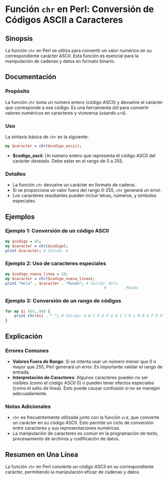 <!--
Meta Description: # Función `chr` en Perl: Conversión de Códigos ASCII a Caracteres ## Sinopsis La función `chr` en Perl se utiliza para convertir un valor numérico en ...
Meta Keywords: chr, perl, ascii, caracteres, función
-->

# Función `chr` en Perl: Conversión de Códigos ASCII a Caracteres

## Sinopsis
La función `chr` en Perl se utiliza para convertir un valor numérico en su correspondiente carácter ASCII. Esta función es esencial para la manipulación de cadenas y datos en formato binario.

## Documentación
### Propósito
La función `chr` toma un número entero (código ASCII) y devuelve el carácter que corresponde a ese código. Es una herramienta útil para convertir valores numéricos en caracteres y viceversa (usando `ord`).

### Uso
La sintaxis básica de `chr` es la siguiente:

```perl
my $caracter = chr($codigo_ascii);
```

- **$codigo_ascii**: Un número entero que representa el código ASCII del carácter deseado. Debe estar en el rango de 0 a 255.

### Detalles
- La función `chr` devuelve un carácter en formato de cadena.
- Si se proporciona un valor fuera del rango 0-255, `chr` generará un error.
- Los caracteres resultantes pueden incluir letras, números, y símbolos especiales.

## Ejemplos
### Ejemplo 1: Conversión de un código ASCII
```perl
my $codigo = 65;
my $caracter = chr($codigo);
print $caracter; # Salida: A
```

### Ejemplo 2: Uso de caracteres especiales
```perl
my $codigo_nueva_linea = 10;
my $caracter = chr($codigo_nueva_linea);
print "Hola" . $caracter . "Mundo"; # Salida: Hola
                                            #         Mundo
```

### Ejemplo 3: Conversión de un rango de códigos
```perl
for my $i (65..90) {
    print chr($i) . " "; # Salida: A B C D E F G H I J K L M N O P Q R S T U V W X Y Z 
}
```

## Explicación
### Errores Comunes
- **Valores Fuera de Rango**: Si se intenta usar un número menor que 0 o mayor que 255, Perl generará un error. Es importante validar el rango de entrada.
- **Interpretación de Caracteres**: Algunos caracteres pueden no ser visibles (como el código ASCII 0) o pueden tener efectos especiales (como el salto de línea). Esto puede causar confusión si no se manejan adecuadamente.

### Notas Adicionales
- `chr` es frecuentemente utilizada junto con la función `ord`, que convierte un carácter en su código ASCII. Esto permite un ciclo de conversión entre caracteres y sus representaciones numéricas.
- La manipulación de caracteres es común en la programación de texto, procesamiento de archivos y codificación de datos.

## Resumen en Una Línea
La función `chr` en Perl convierte un código ASCII en su correspondiente carácter, permitiendo la manipulación eficaz de cadenas y datos.
